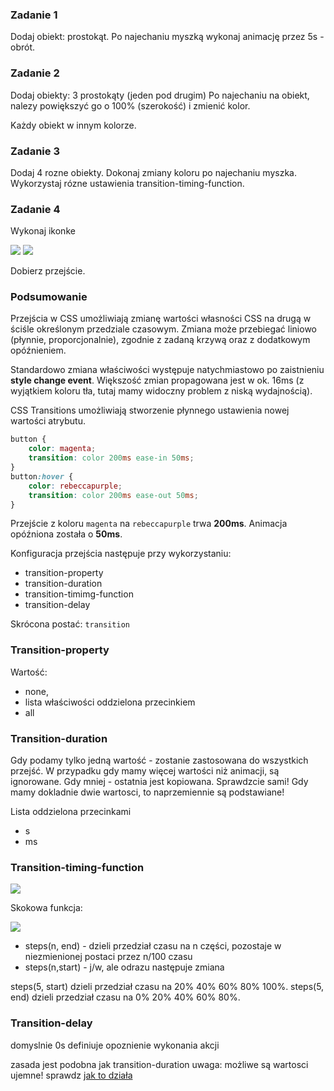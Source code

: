 ### Zadanie 1

Dodaj obiekt: prostokąt.
Po najechaniu myszką wykonaj animację przez 5s - obrót. 


### Zadanie 2

Dodaj obiekty: 3 prostokąty (jeden pod drugim)
Po najechaniu na obiekt, nalezy powiększyć go o 100% (szerokość) i zmienić kolor.

Każdy obiekt w innym kolorze.

### Zadanie 3

Dodaj 4 rozne obiekty. Dokonaj zmiany koloru po najechaniu myszka. Wykorzystaj rózne ustawienia transition-timing-function. 

### Zadanie 4

Wykonaj ikonke

<img src="http://vector.org.pl/inkscape/t12/icon2.png">
<img src="http://vector.org.pl/inkscape/t12/icon.png">

Dobierz przejście. 

### Podsumowanie

Przejścia w CSS umożliwiają zmianę wartości własności CSS na drugą w ściśle określonym przedziale czasowym. Zmiana może przebiegać liniowo (płynnie, proporcjonalnie), zgodnie z zadaną krzywą oraz z dodatkowym opóźnieniem. 

Standardowo zmiana właściwości występuje natychmiastowo po zaistnieniu **style change event**. 
Większość zmian propagowana jest w ok. 16ms (z wyjątkiem koloru tła, tutaj mamy widoczny problem z niską wydajnością). 

CSS Transitions umożliwiają stworzenie płynnego ustawienia nowej wartości atrybutu.


```css
button {
	color: magenta;
	transition: color 200ms ease-in 50ms;
}
button:hover {
	color: rebeccapurple;
	transition: color 200ms ease-out 50ms;
}
```

Przejście z koloru `magenta` na `rebeccapurple` trwa **200ms**. Animacja opóźniona została o **50ms**.

Konfiguracja przejścia następuje przy wykorzystaniu:
- transition-property
- transition-duration
- transition-timimg-function
- transition-delay

Skrócona postać: `transition`


### Transition-property

Wartość:
 - none, 
 - lista właściwości oddzielona przecinkiem
 - all


### Transition-duration

Gdy podamy tylko jedną wartość - zostanie zastosowana do wszystkich przejść.
W przypadku gdy mamy więcej wartości niż animacji, są ignorowane.
Gdy mniej - ostatnia jest kopiowana. Sprawdzcie sami!
Gdy mamy dokladnie dwie wartosci, to naprzemiennie są podstawiane!

Lista oddzielona przecinkami
- s
- ms


### Transition-timing-function

<img src="http://vector.org.pl/inkscape/t12/timing.png">

Skokowa funkcja:


<img src="http://vector.org.pl/inkscape/t12/timing2.png">

- steps(n, end) - dzieli przedział czasu na n części, pozostaje w niezmienionej postaci przez n/100 czasu
- steps(n,start) - j/w, ale odrazu następuje zmiana


steps(5, start) dzieli przedział czasu na 20% 40% 60% 80% 100%.
steps(5, end) dzieli przedział czasu na 0% 20% 40% 60% 80%.



### Transition-delay

domyslnie 0s
definiuje opoznienie wykonania akcji

zasada jest podobna jak transition-duration
uwaga: możliwe są wartosci ujemne! sprawdz <a href="http://www.standardista.com/transitions/negative_delay.html">jak to działa</a>

